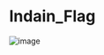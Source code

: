 # Indain_Flag
![image](https://user-images.githubusercontent.com/86770283/184551782-b3200f48-f490-4c65-a5f6-731b1dc1853d.png)
